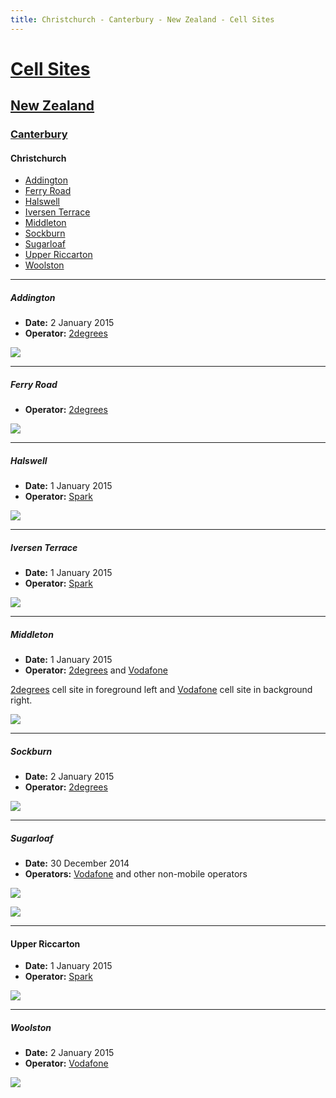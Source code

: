 ```yaml
---
title: Christchurch - Canterbury - New Zealand - Cell Sites
---
```


# [Cell Sites](../../)

## [New Zealand](../)

### [Canterbury](./)

#### Christchurch

* [Addington](#addington)
* [Ferry Road](#ferry-road)
* [Halswell](#halswell)
* [Iversen Terrace](#iversen-terrace)
* [Middleton](#middleton)
* [Sockburn](#sockburn)
* [Sugarloaf](#sugarloaf)
* [Upper Riccarton](#upper-riccarton)
* [Woolston](#woolston)

---

##### Addington

* **Date:** 2 January 2015
* **Operator:** [2degrees]

![](https://f001.backblazeb2.com/file/CellSites/NZ/CAN/20150102-132650.jpg)

---

##### Ferry Road

* **Operator:** [2degrees]

![](https://f001.backblazeb2.com/file/CellSites/NZ/CAN/20150102-175554.jpg)

---

##### Halswell

* **Date:** 1 January 2015
* **Operator:** [Spark]

![](https://f001.backblazeb2.com/file/CellSites/NZ/CAN/20150101-164213.jpg)

---

##### Iversen Terrace

* **Date:** 1 January 2015
* **Operator:** [Spark]

![](https://f001.backblazeb2.com/file/CellSites/NZ/CAN/20150101-162534.jpg)

---

##### Middleton

* **Date:** 1 January 2015
* **Operator:** [2degrees] and [Vodafone]

[2degrees] cell site in foreground left and [Vodafone] cell site in background right.

![](https://f001.backblazeb2.com/file/CellSites/NZ/CAN/20150101-163651.jpg)

---

##### Sockburn

* **Date:** 2 January 2015
* **Operator:** [2degrees]

![](https://f001.backblazeb2.com/file/CellSites/NZ/CAN/20150102-132250.jpg)

---

##### Sugarloaf

* **Date:** 30 December 2014
* **Operators:** [Vodafone] and other non-mobile operators

![](https://f001.backblazeb2.com/file/CellSites/NZ/CAN/20141230-212934.jpg)

![](https://f001.backblazeb2.com/file/CellSites/NZ/CAN/20141230-210622.jpg)

---

#### Upper Riccarton

* **Date:** 1 January 2015
* **Operator:** [Spark]

![](https://f001.backblazeb2.com/file/CellSites/NZ/CAN/20150101-163841.jpg)

---

##### Woolston

* **Date:** 2 January 2015
* **Operator:** [Vodafone]

![](https://f001.backblazeb2.com/file/CellSites/NZ/CAN/20150102-133250.jpg)

[2degrees]: https://en.wikipedia.org/wiki/2degrees
[Spark]: https://en.wikipedia.org/wiki/Spark_New_Zealand
[Vodafone]: https://en.wikipedia.org/wiki/Vodafone_New_Zealand
